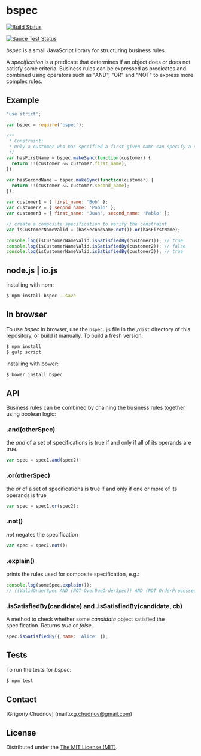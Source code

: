# bspec 

[![Build Status](https://travis-ci.org/gchudnov/bspec.svg)](https://travis-ci.org/gchudnov/bspec)

[![Sauce Test Status](https://saucelabs.com/browser-matrix/bspec.svg)](https://saucelabs.com/u/bspec)

_bspec_ is a small JavaScript library for structuring business rules.

A *specification* is a predicate that determines if an object does or does not satisfy some criteria.
Business rules can be expressed as predicates and combined using operators such as "AND", "OR" and "NOT" to
express more complex rules.


## Example

```javascript
'use strict';

var bspec = require('bspec');

/**
 * Constraint:
 * Only a customer who has specified a first given name can specify a second given name
 */
var hasFirstName = bspec.makeSync(function(customer) {
  return !!(customer && customer.first_name);
});

var hasSecondName = bspec.makeSync(function(customer) {
  return !!(customer && customer.second_name);
});

var customer1 = { first_name: 'Bob' };
var customer2 = { second_name: 'Pablo' };
var customer3 = { first_name: 'Juan', second_name: 'Pablo' };

// create a composite specification to verify the constraint
var isCustomerNameValid = (hasSecondName.not()).or(hasFirstName);

console.log(isCustomerNameValid.isSatisfiedBy(customer1)); // true
console.log(isCustomerNameValid.isSatisfiedBy(customer2)); // false
console.log(isCustomerNameValid.isSatisfiedBy(customer3)); // true

```

## node.js | io.js

installing with npm:
```bash
$ npm install bspec --save
```

## In browser

To use _bspec_ in browser, use the `bspec.js` file in the `/dist` directory of this repository, or build it manually. To build a fresh version:

```bash
$ npm install
$ gulp script
```

installing with bower:
```bash
$ bower install bspec
```

## API
Business rules can be combined by chaining the business rules together using boolean logic:

### .and(otherSpec)
the _and_ of a set of specifications is true if and only if all of its operands are true. 
```javascript
var spec = spec1.and(spec2);
```

### .or(otherSpec)
the _or_ of a set of specifications is true if and only if one or more of its operands is true
```javascript
var spec = spec1.or(spec2);
```

### .not()
_not_ negates the specification
```javascript
var spec = spec1.not();
```

### .explain()
prints the rules used for composite specification, e.g.:
```javascript
console.log(someSpec.explain());
// ((ValidOrderSpec AND (NOT OverDueOrderSpec)) AND (NOT OrderProcessed))
```

### .isSatisfiedBy(candidate) and .isSatisfiedBy(candidate, cb)
A method to check whether some _candidate_ object satisfied the specification. Returns _true_ or _false_.
```javascript
spec.isSatisfiedBy({ name: 'Alice' });
```

## Tests

To run the tests for _bspec_:
```bash
$ npm test
```

## Contact

[Grigoriy Chudnov] (mailto:g.chudnov@gmail.com)


## License

Distributed under the [The MIT License (MIT)](https://github.com/gchudnov/bspec/blob/master/LICENSE).
